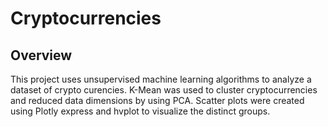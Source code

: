 # Cryptocurrencies

## Overview

This project uses unsupervised machine learning algorithms to analyze a dataset of crypto curencies.
K-Mean was used to cluster cryptocurrencies and reduced data dimensions by using PCA. 
Scatter plots were created using Plotly express and hvplot to visualize the distinct groups.

